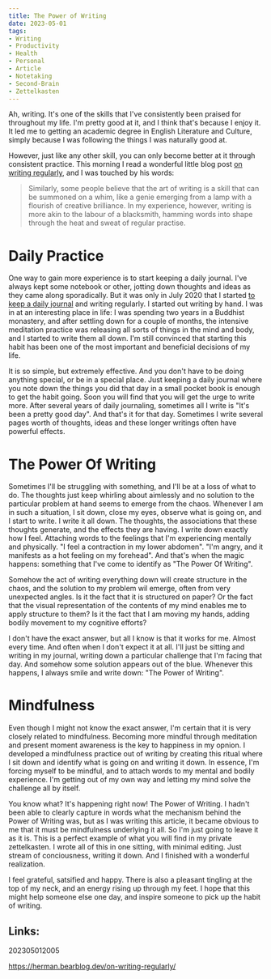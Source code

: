 ```yaml
---
title: The Power of Writing
date: 2023-05-01
tags:
- Writing
- Productivity
- Health
- Personal
- Article
- Notetaking
- Second-Brain
- Zettelkasten
---
```


Ah, writing. It's one of the skills that I've consistently been praised for throughout my life. I'm pretty good at it, and I think that's because I enjoy it. It led me to getting an academic degree in English Literature and Culture, simply because I was following the things I was naturally good at.

However, just like any other skill, you can only become better at it through consistent practice. This morning I read a wonderful little blog post [on writing regularly](https://herman.bearblog.dev/on-writing-regularly/), and I was touched by his words:

>Similarly, some people believe that the art of writing is a skill that can be summoned on a whim, like a genie emerging from a lamp with a flourish of creative brilliance. In my experience, however, writing is more akin to the labour of a blacksmith, hamming words into shape through the heat and sweat of regular practise.

# Daily Practice

One way to gain more experience is to start keeping a daily journal. I've always kept some notebook or other, jotting down thoughts and ideas as they came along sporadically. But it was only in July 2020 that I started [to keep a daily journal](https://www.artofmanliness.com/character/behavior/30-days-to-a-better-man-day-8-start-a-journal/) and writing regularly. I started out writing by hand. I was in at an interesting place in life: I was spending two years in a Buddhist monastery, and after settling down for a couple of months, the intensive meditation practice was releasing all sorts of things in the mind and body, and I started to write them all down. I'm still convinced that starting this habit has been one of the most important and beneficial decisions of my life. 

It is so simple, but extremely effective. And you don't have to be doing anything special, or be in a special place. Just keeping a daily journal where you note down the things you did that day in a small pocket book is enough to get the habit going. Soon you will find that you will get the urge to write more. After several years of daily journaling, sometimes all I write is "It's been a pretty good day". And that's it for that day. Sometimes I write several pages worth of thoughts, ideas and these longer writings often have powerful effects.

# The Power Of Writing

Sometimes I'll be struggling with something, and I'll be at a loss of what to do. The thoughts just keep whirling about aimlessly and no solution to the particular problem at hand seems to emerge from the chaos. Whenever I am in such a situation, I sit down, close my eyes, observe what is going on, and I start to write. I write it all down. The thoughts, the associations that these thoughts generate, and the effects they are having. I write down exactly how I feel. Attaching words to the feelings that I'm experiencing mentally and physically. "I feel a contraction in my lower abdomen". "I'm angry, and it manifests as a hot feeling on my forehead". And that's when the magic happens: something that I've come to identify as "The Power Of Writing". 

Somehow the act of writing everything down will create structure in the chaos, and the solution to my problem wil emerge, often from very unexpected angles. Is it the fact that it is structured on paper? Or the fact that the visual representation of the contents of my mind enables me to apply structure to them? Is it the fact that I am moving my hands, adding bodily movement to my cognitive efforts?

I don't have the exact answer, but all I know is that it works for me. Almost every time. And often when I don't expect it at all. I'll just be sitting and writing in my journal, writing down a particular challenge that I'm facing that day. And somehow some solution appears out of the blue. Whenever this happens, I always smile and write down: "The Power of Writing". 

# Mindfulness

Even though I might not know the exact answer, I'm certain that it is very closely related to mindfulness. Becoming more mindful through meditation and present moment awareness is the key to happiness in my opnion. I developed a mindfulness practice out of writing by creating this ritual where I sit down and identify what is going on and writing it down. In essence, I'm forcing myself to be mindful, and to attach words to my mental and bodily experience. I'm getting out of my own way and letting my mind solve the challenge all by itself.

You know what? It's happening right now! The Power of Writing. I hadn't been able to clearly capture in words what the mechanism behind the Power of Writing was, but as I was writing this article, it became obvious to me that it must be mindfulness underlying it all. So I'm just going to leave it as it is. This is a perfect example of what you will find in my private zettelkasten. I wrote all of this in one sitting, with minimal editing. Just stream of conciousness, writing it down. And I finished with a wonderful realization. 

I feel grateful, satsified and happy. There is also a pleasant tingling at the top of my neck, and an energy rising up through my feet. I hope that this might help someone else one day, and inspire someone to pick up the habit of writing.

## Links:

202305012005

https://herman.bearblog.dev/on-writing-regularly/
